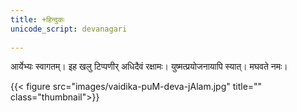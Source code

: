 ```yaml
---
title: +हिन्दुकः  
unicode_script: devanagari  
  
---
```


आर्येभ्यः स्वागतम्। इह खलु टिप्पणीर् अधिदैवं रक्षामः। युष्मत्प्रयोजनायापि स्यात्। मघवते नमः।

{{< figure src="images/vaidika-puM-deva-jAlam.jpg" title="" class="thumbnail">}}
